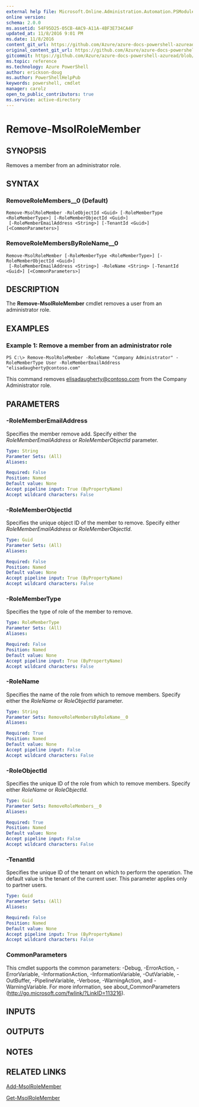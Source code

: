 ```yaml
---
external help file: Microsoft.Online.Administration.Automation.PSModule.dll-Help.xml
online version:
schema: 2.0.0
ms.assetid: 54F95D25-05CB-4AC9-A11A-4BF3E734CA4F
updated_at: 11/8/2016 9:01 PM
ms.date: 11/8/2016
content_git_url: https://github.com/Azure/azure-docs-powershell-azuread/blob/master/Azure%20AD%20Cmdlets/MSOnline/v1/Remove-MsolRoleMember.md
original_content_git_url: https://github.com/Azure/azure-docs-powershell-azuread/blob/master/Azure%20AD%20Cmdlets/MSOnline/v1/Remove-MsolRoleMember.md
gitcommit: https://github.com/Azure/azure-docs-powershell-azuread/blob/2c57f1e6f7b36ad296f1b569969f9c974ec0e0c3/Azure%20AD%20Cmdlets/MSOnline/v1/Remove-MsolRoleMember.md
ms.topic: reference
ms.technology: Azure PowerShell
author: erickson-doug
ms.author: PowerShellHelpPub
keywords: powershell, cmdlet
manager: carolz
open_to_public_contributors: true
ms.service: active-directory
---
```


# Remove-MsolRoleMember

## SYNOPSIS
Removes a member from an administrator role.

## SYNTAX

### RemoveRoleMembers__0 (Default)
```
Remove-MsolRoleMember -RoleObjectId <Guid> [-RoleMemberType <RoleMemberType>] [-RoleMemberObjectId <Guid>]
 [-RoleMemberEmailAddress <String>] [-TenantId <Guid>] [<CommonParameters>]
```

### RemoveRoleMembersByRoleName__0
```
Remove-MsolRoleMember [-RoleMemberType <RoleMemberType>] [-RoleMemberObjectId <Guid>]
 [-RoleMemberEmailAddress <String>] -RoleName <String> [-TenantId <Guid>] [<CommonParameters>]
```

## DESCRIPTION
The **Remove-MsolRoleMember** cmdlet removes a user from an administrator role.

## EXAMPLES

### Example 1: Remove a member from an administrator role
```
PS C:\> Remove-MsolRoleMember -RoleName "Company Administrator" -RoleMemberType User -RoleMemberEmailAddress "elisadaugherty@contoso.com"
```

This command removes elisadaugherty@contoso.com from the Company Administrator role.

## PARAMETERS

### -RoleMemberEmailAddress
Specifies the member remove add.
Specify either the _RoleMemberEmailAddress_ or _RoleMemberObjectId_ parameter.

```yaml
Type: String
Parameter Sets: (All)
Aliases:

Required: False
Position: Named
Default value: None
Accept pipeline input: True (ByPropertyName)
Accept wildcard characters: False
```

### -RoleMemberObjectId
Specifies the unique object ID of the member to remove.
Specify either _RoleMemberEmailAddress_ or _RoleMemberObjectId_.

```yaml
Type: Guid
Parameter Sets: (All)
Aliases:

Required: False
Position: Named
Default value: None
Accept pipeline input: True (ByPropertyName)
Accept wildcard characters: False
```

### -RoleMemberType
Specifies the type of role of the member to remove.

```yaml
Type: RoleMemberType
Parameter Sets: (All)
Aliases:

Required: False
Position: Named
Default value: None
Accept pipeline input: True (ByPropertyName)
Accept wildcard characters: False
```

### -RoleName
Specifies the name of the role from which to remove members.
Specify either the _RoleName_ or _RoleObjectId_ parameter.

```yaml
Type: String
Parameter Sets: RemoveRoleMembersByRoleName__0
Aliases:

Required: True
Position: Named
Default value: None
Accept pipeline input: False
Accept wildcard characters: False
```

### -RoleObjectId
Specifies the unique ID of the role from which to remove members.
Specify either _RoleName_ or _RoleObjectId_.

```yaml
Type: Guid
Parameter Sets: RemoveRoleMembers__0
Aliases:

Required: True
Position: Named
Default value: None
Accept pipeline input: False
Accept wildcard characters: False
```

### -TenantId
Specifies the unique ID of the tenant on which to perform the operation.
The default value is the tenant of the current user.
This parameter applies only to partner users.

```yaml
Type: Guid
Parameter Sets: (All)
Aliases:

Required: False
Position: Named
Default value: None
Accept pipeline input: True (ByPropertyName)
Accept wildcard characters: False
```

### CommonParameters
This cmdlet supports the common parameters: -Debug, -ErrorAction, -ErrorVariable, -InformationAction, -InformationVariable, -OutVariable, -OutBuffer, -PipelineVariable, -Verbose, -WarningAction, and -WarningVariable. For more information, see about_CommonParameters (http://go.microsoft.com/fwlink/?LinkID=113216).

## INPUTS

## OUTPUTS

## NOTES

## RELATED LINKS
[Add-MsolRoleMember](xref:MSOnline/v1/Add-MsolRoleMember.md)

[Get-MsolRoleMember](xref:MSOnline/v1/Get-MsolRoleMember.md)
